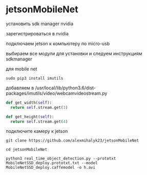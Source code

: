# jetsonMobileNet

установить sdk manager nvidia

зарегистрироваться в nvidia

подключаем jetson к компьютеру по micro-usb

выбираем все модули для установки и следуем инструкциям sdkmanager

для mobile net 

`sudo pip3 install imutils`

добавляем в /usr/local/lib/python3.6/dist-packages/imutils/video/webcamvideostream.py

```python
def get_width(self):
  return self.stream.get(3)
```

```python
def get_height(self):
  return self.stream.get(4)
```

подключите камеру к jetson

`git clone https://github.com/alexmihalyk23/jetsonMobileNet`

`cd jetsonMobileNet`

`python3 real_time_object_detection.py --prototxt MobileNetSSD_deploy.prototxt.txt --model MobileNetSSD_deploy.caffemodel -o h.avi`
